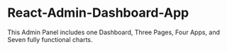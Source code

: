 # React-Admin-Dashboard-App
This Admin Panel includes one Dashboard, Three Pages, Four Apps, and Seven fully functional charts.
